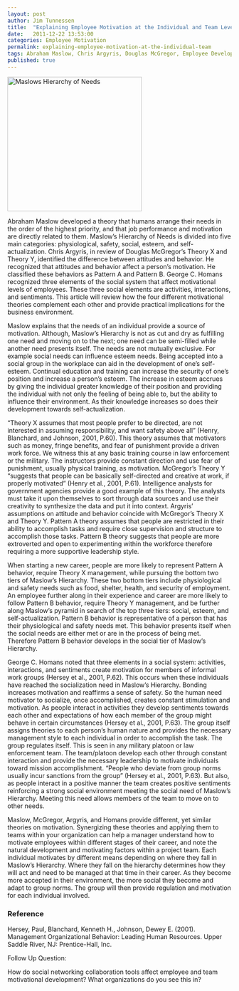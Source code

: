 ```yaml
---
layout: post
author: Jim Tunnessen
title:  "Explaining Employee Motivation at the Individual and Team Level"
date:   2011-12-22 13:53:00
categories: Employee Motivation
permalink: explaining-employee-motivation-at-the-individual-team
tags: Abraham Maslow, Chris Argyris, Douglas McGregor, Employee Development, Employee Motivation, George C. Homans, Maslow's Hierarchy of Needs, Motivation, Self-Actualization, Team Motivation
published: true
---
```


<a href="http://upload.wikimedia.org/wikipedia/commons/thumb/6/60/Maslow%27s_Hierarchy_of_Needs.svg/300px-Maslow%27s_Hierarchy_of_Needs.svg.png" align="left"><img class="HAa Eha " title="Maslows Hierarchy of Needs" alt="Maslows Hierarchy of Needs" src="http://upload.wikimedia.org/wikipedia/commons/thumb/6/60/Maslow%27s_Hierarchy_of_Needs.svg/300px-Maslow%27s_Hierarchy_of_Needs.svg.png" width="302" height="302" /></a>
 
Abraham Maslow developed a theory that humans arrange their needs in the order of the highest priority, and that job performance and motivation are directly related to them. Maslow’s Hierarchy of Needs is divided into five main categories: physiological, safety, social, esteem, and self-actualization. Chris Argyris, in review of Douglas McGregor’s Theory X and Theory Y, identified the difference between attitudes and behavior. He recognized that attitudes and behavior affect a person’s motivation. He classified these behaviors as Pattern A and Pattern B. George C. Homans recognized three elements of the social system that affect motivational levels of employees. These three social elements are activities, interactions, and sentiments. This article will review how the four different motivational theories complement each other and provide practical implications for the business environment.

Maslow explains that the needs of an individual provide a source of motivation. Although, Maslow’s Hierarchy is not as cut and dry as fulfilling one need and moving on to the next; one need can be semi-filled while another need presents itself. The needs are not mutually exclusive. For example social needs can influence esteem needs. Being accepted into a social group in the workplace can aid in the development of one’s self-esteem. Continual education and training can increase the security of one’s position and increase a person’s esteem. The increase in esteem accrues by giving the individual greater knowledge of their position and providing the individual with not only the feeling of being able to, but the ability to influence their environment. As their knowledge increases so does their development  towards self-actualization.

“Theory X assumes that most people prefer to be directed, are not interested in assuming responsibility, and want safety above all” (Henry, Blanchard, and Johnson, 2001, P.60). This theory assumes that motivators such as money, fringe benefits, and fear of punishment provide a driven work force. We witness this at any basic training course in law enforcement or the military. The instructors provide constant direction and use fear of punishment, usually physical training, as motivation. McGregor’s Theory Y “suggests that people can be basically self-directed and creative at work, if properly motivated” (Henry et al., 2001, P.61). Intelligence analysts for government agencies provide a good example of this theory. The analysts must take it upon themselves to sort through data sources and use their creativity to synthesize the data and put it into context. Argyris’ assumptions on attitude and behavior coincide with McGregor’s Theory X and Theory Y. Pattern A theory assumes that people are restricted in their ability to accomplish tasks and require close supervision and structure to accomplish those tasks. Pattern B theory suggests that people are more extroverted and open to experimenting within the workforce therefore requiring a more supportive leadership style.

When starting a new career, people are more likely to represent Pattern A behavior, require Theory X management, while pursuing the bottom two tiers of Maslow’s Hierarchy. These two bottom tiers include physiological and safety needs such as food, shelter, health, and security of employment. An employee further along in their experience and career are more likely to follow Pattern B behavior, require Theory Y management, and be further along Maslow’s pyramid in search of the top three tiers: social, esteem, and self-actualization. Pattern B behavior is representative of a person that has their physiological and safety needs met. This behavior presents itself when the social needs are either met or are in the process of being met. Therefore Pattern B behavior develops in the social tier of Maslow’s Hierarchy.

George C. Homans noted that three elements in a social system: activities, interactions, and sentiments create motivation for members of informal work groups (Hersey et al., 2001, P.62). This occurs when these individuals have reached the socialization need in Maslow’s Hierarchy. Bonding increases motivation and reaffirms a sense of safety. So the human need motivator to socialize, once accomplished, creates constant stimulation and motivation. As people interact in activities they develop sentiments towards each other and expectations of how each member of the group might behave in certain circumstances (Hersey et al., 2001, P.63). The group itself assigns theories to each person’s human nature and provides the necessary management style to each individual in order to accomplish the task. The group regulates itself. This is seen in any military platoon or law enforcement team. The team/platoon develop each other through constant interaction and provide the necessary leadership to motivate individuals toward mission accomplishment. “People who deviate from group norms usually incur sanctions from the group” (Hersey et al., 2001, P.63). But also, as people interact in a positive manner the team creates positive sentiments reinforcing a strong social environment meeting the social need of Maslow’s Hierarchy. Meeting this need allows members of the team to move on to other needs.

Maslow, McGregor, Argyris, and Homans provide different, yet similar theories on motivation. Synergizing these theories and applying them to teams within your organization can help a manager understand how to motivate employees within different stages of their career, and note the natural development and motivating factors within a project team. Each individual motivates by different means depending on where they fall in Maslow’s Hierarchy. Where they fall on the hierarchy determines how they will act and need to be managed at that time in their career. As they become more accepted in their environment, the more social they become and adapt to group norms. The group will then provide regulation and motivation for each individual involved.

### Reference ###

Hersey, Paul, Blanchard, Kenneth H., Johnson, Dewey E. (2001). Management Organizational Behavior: Leading Human Resources. Upper Saddle River, NJ: Prentice-Hall, Inc.

Follow Up Question:

How do social networking collaboration tools affect employee and team motivational development? What organizations do you see this in?